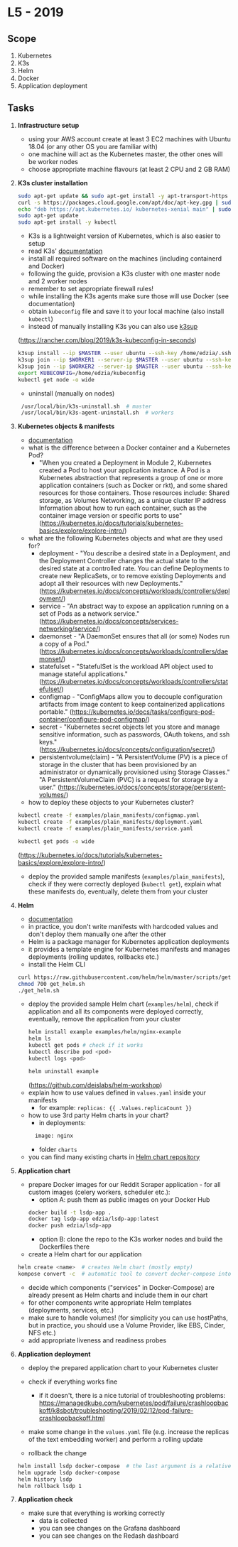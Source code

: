 # L5 - 2019

## Scope
1. Kubernetes
2. K3s
3. Helm
4. Docker
5. Application deployment

## Tasks
1. **Infrastructure setup**

    - using your AWS account create at least 3 EC2 machines with Ubuntu 18.04 (or any other OS you are familiar with)
    - one machine will act as the Kubernetes master, the other ones will be worker nodes
    - choose appropriate machine flavours (at least 2 CPU and 2 GB RAM)

2. **K3s cluster installation**
    ```bash
    sudo apt-get update && sudo apt-get install -y apt-transport-https
    curl -s https://packages.cloud.google.com/apt/doc/apt-key.gpg | sudo apt-key add -
    echo "deb https://apt.kubernetes.io/ kubernetes-xenial main" | sudo tee -a /etc/apt/sources.list.d/kubernetes.list
    sudo apt-get update
    sudo apt-get install -y kubectl 
   ```

    - K3s is a lightweight version of Kubernetes, which is also easier to setup
    - read K3s' [documentation](https://rancher.com/docs/k3s/latest/en/quick-start/)
    - install all required software on the machines (including containerd and Docker)
    - following the guide, provision a K3s cluster with one master node and 2 worker nodes
    - remember to set appropriate firewall rules!
    - while installing the K3s agents make sure those will use Docker (see documentation)
    - obtain `kubeconfig` file and save it to your local machine (also install `kubectl`)
    - instead of manually installing K3s you can also use [k3sup](https://github.com/alexellis/k3sup)

    (https://rancher.com/blog/2019/k3s-kubeconfig-in-seconds)
    ```bash
    k3sup install --ip $MASTER --user ubuntu --ssh-key /home/edzia/.ssh/lsdp.pem
    k3sup join --ip $WORKER1 --server-ip $MASTER --user ubuntu --ssh-key /home/edzia/.ssh/lsdp.pem
    k3sup join --ip $WORKER2 --server-ip $MASTER --user ubuntu --ssh-key /home/edzia/.ssh/lsdp.pem
    export KUBECONFIG=/home/edzia/kubeconfig
    kubectl get node -o wide
    ```
   - uninstall (manually on nodes)
   ```bash
    /usr/local/bin/k3s-uninstall.sh  # master
    /usr/local/bin/k3s-agent-uninstall.sh  # workers
    ```

3. **Kubernetes objects & manifests**

    - [documentation](https://kubernetes.io/docs/concepts/)
    - what is the difference between a Docker container and a Kubernetes Pod?
        - "When you created a Deployment in Module 2, Kubernetes created a Pod to host your application instance. A Pod is a Kubernetes abstraction that represents a group of one or more application containers (such as Docker or rkt), and some shared resources for those containers. Those resources include:
            Shared storage, as Volumes
            Networking, as a unique cluster IP address
            Information about how to run each container, such as the container image version or specific ports to use"
            (https://kubernetes.io/docs/tutorials/kubernetes-basics/explore/explore-intro/)
    - what are the following Kubernetes objects and what are they used for?
        - deployment - "You describe a desired state in a Deployment, and the Deployment Controller changes the actual state to the desired state at a controlled rate. You can define Deployments to create new ReplicaSets, or to remove existing Deployments and adopt all their resources with new Deployments." (https://kubernetes.io/docs/concepts/workloads/controllers/deployment/)
        - service - "An abstract way to expose an application running on a set of Pods as a network service." (https://kubernetes.io/docs/concepts/services-networking/service/)
        - daemonset - "A DaemonSet ensures that all (or some) Nodes run a copy of a Pod." (https://kubernetes.io/docs/concepts/workloads/controllers/daemonset/)
        - statefulset - "StatefulSet is the workload API object used to manage stateful applications." (https://kubernetes.io/docs/concepts/workloads/controllers/statefulset/)
        - configmap - "ConfigMaps allow you to decouple configuration artifacts from image content to keep containerized applications portable." (https://kubernetes.io/docs/tasks/configure-pod-container/configure-pod-configmap/)
        - secret - "Kubernetes secret objects let you store and manage sensitive information, such as passwords, OAuth tokens, and ssh keys." (https://kubernetes.io/docs/concepts/configuration/secret/)
        - persistentvolume(claim) - "A PersistentVolume (PV) is a piece of storage in the cluster that has been provisioned by an administrator or dynamically provisioned using Storage Classes."
        "A PersistentVolumeClaim (PVC) is a request for storage by a user." (https://kubernetes.io/docs/concepts/storage/persistent-volumes/)
    - how to deploy these objects to your Kubernetes cluster?
    ```bash
    kubectl create -f examples/plain_manifests/configmap.yaml
    kubectl create -f examples/plain_manifests/deployment.yaml
    kubectl create -f examples/plain_manifests/service.yaml
   
    kubectl get pods -o wide
    ```
   (https://kubernetes.io/docs/tutorials/kubernetes-basics/explore/explore-intro/)
    - deploy the provided sample manifests (`examples/plain_manifests`),
      check if they were correctly deployed (`kubectl get`),
      explain what these manifests do,
      eventually, delete them from your cluster

4. **Helm**
    
    - [documentation](https://helm.sh/docs/)
    - in practice, you don't write manifests with hardcoded values and don't deploy 
      them manually one after the other
    - Helm is a package manager for Kubernetes application deployments
    - it provides a template engine for Kubernetes manifests and manages deployments (rolling updates, rollbacks etc.)
    - install the Helm CLI
    ```bash
    curl https://raw.githubusercontent.com/helm/helm/master/scripts/get-helm-3 > get_helm.sh
    chmod 700 get_helm.sh
    ./get_helm.sh
    ```
    - deploy the provided sample Helm chart (`examples/helm`),
      check if application and all its components were deployed correctly,
      eventually, remove the application from your cluster
      ```bash
      helm install example examples/helm/nginx-example
      helm ls
      kubectl get pods # check if it works
      kubectl describe pod <pod>
      kubectl logs <pod>
      
      helm uninstall example
      ```
      (https://github.com/deislabs/helm-workshop)
    - explain how to use values defined in `values.yaml` inside your manifests
        - for example: `replicas: {{ .Values.replicaCount }}`
    - how to use 3rd party Helm charts in your chart?
        - in deployments:
        ```bash
          image: nginx
        ```
        - folder `charts`
    - you can find many existing charts in [Helm chart repository](https://github.com/helm/charts/tree/master/stable)

5. **Application chart**

    - prepare Docker images for our Reddit Scraper application - for all custom images (celery workers, scheduler etc.):
        - option A: push them as public images on your Docker Hub
        ```bash
        docker build -t lsdp-app .
        docker tag lsdp-app edzia/lsdp-app:latest
        docker push edzia/lsdp-app
        ```
        - option B: clone the repo to the K3s worker nodes and build the Dockerfiles there
    - create a Helm chart for our application
    ```bash
   helm create <name>  # creates Helm chart (mostly empty)
   kompose convert -c  # automatic tool to convert docker-compose into Helm chart 
   ```
    - decide which components ("services" in Docker-Compose) are already present as Helm charts and include them in our chart
    - for other components write appropriate Helm templates (deployments, services, etc.) 
    - make sure to handle volumes! (for simplicity you can use hostPaths, but in practice, you should use a Volume Provider, like EBS, Cinder, NFS etc.)
    - add appropriate liveness and readiness probes

6. **Application deployment**
    - deploy the prepared application chart to your Kubernetes cluster
    - check if everything works fine
        - if it doesn't, there is a nice tutorial of troubleshooting problems: 
        https://managedkube.com/kubernetes/pod/failure/crashloopbackoff/k8sbot/troubleshooting/2019/02/12/pod-failure-crashloopbackoff.html

    - make some change in the `values.yaml` file (e.g. increase the replicas of the text embedding worker) and perform a rolling update
    - rollback the change
    
    ```bash
    helm install lsdp docker-compose  # the last argument is a relative path
    helm upgrade lsdp docker-compose
    helm history lsdp
    helm rollback lsdp 1
    ```

7. **Application check**
    - make sure that everything is working correctly
        - data is collected
        - you can see changes on the Grafana dashboard
        - you can see changes on the Redash dashboard

